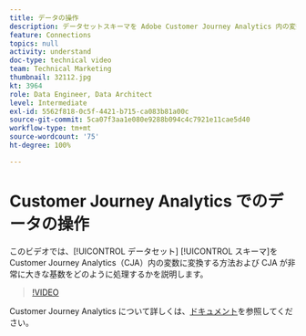 ```yaml
---
title: データの操作
description: データセットスキーマを Adobe Customer Journey Analytics 内の変数に変換する方法、および CJA で非常に高い基数がどのように処理されるかについて説明します。
feature: Connections
topics: null
activity: understand
doc-type: technical video
team: Technical Marketing
thumbnail: 32112.jpg
kt: 3964
role: Data Engineer, Data Architect
level: Intermediate
exl-id: 5562f818-0c5f-4421-b715-ca083b81a00c
source-git-commit: 5ca07f3aa1e080e9288b094c4c7921e11cae5d40
workflow-type: tm+mt
source-wordcount: '75'
ht-degree: 100%

---
```


# Customer Journey Analytics でのデータの操作

このビデオでは、[!UICONTROL データセット] [!UICONTROL スキーマ]を Customer Journey Analytics（CJA）内の変数に変換する方法および CJA が非常に大きな基数をどのように処理するかを説明します。

>[!VIDEO](https://video.tv.adobe.com/v/32112/?quality=12)

Customer Journey Analytics について詳しくは、[ドキュメント](https://experienceleague.adobe.com/docs/analytics-platform/using/cja-landing.html?lang=ja)を参照してください。
